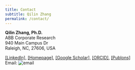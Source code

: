 ```yaml
---
title: Contact
subtitle: Qilin Zhang
permalink: /contact/
---
```


**Qilin Zhang, Ph.D.**   
ABB Corporate Research  
940 Main Campus Dr  
Raleigh, NC, 27606, USA  

[[LinkedIn]](https://www.linkedin.com/in/qzhang5/), [[Homepage]](https://qilin-zhang.github.io/publications/), [[Google Scholar]](https://scholar.google.com/citations?hl=en&user=q_dBKjoAAAAJ&view_op=list_works&sortby=pubdate), [[ORCID]](https://orcid.org/0000-0002-7917-9749), [[Publons]](https://publons.com/a/1348230)   
Email: ![email](https://qilin-zhang.github.io/_pages/pngs/address.png "gmail-contact")
